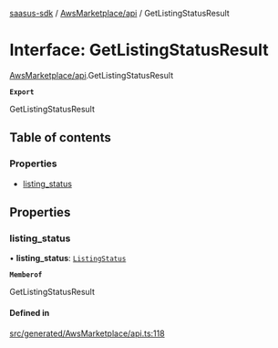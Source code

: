 [saasus-sdk](../README.md) / [AwsMarketplace/api](../modules/AwsMarketplace_api.md) / GetListingStatusResult

# Interface: GetListingStatusResult

[AwsMarketplace/api](../modules/AwsMarketplace_api.md).GetListingStatusResult

**`Export`**

GetListingStatusResult

## Table of contents

### Properties

- [listing\_status](AwsMarketplace_api.GetListingStatusResult.md#listing_status)

## Properties

### listing\_status

• **listing\_status**: [`ListingStatus`](../enums/AwsMarketplace_api.ListingStatus.md)

**`Memberof`**

GetListingStatusResult

#### Defined in

[src/generated/AwsMarketplace/api.ts:118](https://github.com/saasus-platform/saasus-sdk-javascript/blob/09ef427/src/generated/AwsMarketplace/api.ts#L118)
